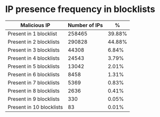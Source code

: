 # IP presence frequency in blocklists
| Malicious IP | Number of IPs | % |
|----|----|----|
| Present in 1 blocklist | 258465 | 39.88% |
| Present in 2 blocklists | 290828 | 44.88% |
| Present in 3 blocklists | 44308 | 6.84% |
| Present in 4 blocklists | 24543 | 3.79% |
| Present in 5 blocklists | 13042 | 2.01% |
| Present in 6 blocklists | 8458 | 1.31% |
| Present in 7 blocklists | 5369 | 0.83% |
| Present in 8 blocklists | 2636 | 0.41% |
| Present in 9 blocklists | 330 | 0.05% |
| Present in 10 blocklists | 83 | 0.01% |
